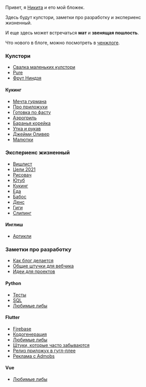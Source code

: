 Привет, я [Никита](/n) и ето мой бложек.

Здесь будут кулстори, заметки про разработку и экспериенс жизненный.

И еще здесь может встречаться <b>мат</b> и <b>звенящая пошлость</b>.

Что нового в блоге, можно посмотреть в [ченжлоге](/changelog).

### Кулстори <twitch-emote emote="coolstorybob"></twitch-emote>

- [Свалка маленьких кулстори](/cool-story/small)
- [Pure](/cool-story/pure)
- [Фрут Ниндзя](/cool-story/fruit-ninja)

#### Кукинг

- [Мечта гурмана](/cool-story/cooking/gourmet)
- [Про приложухи](/cool-story/cooking/apps)
- [Готовка по фасту](/cool-story/cooking/fast)
- [Аэрогриль](/cool-story/cooking/air-cooker)
- [Баранья корейка](/cool-story/cooking/rack-of-lamb)
- [Утка и рукав](/cool-story/cooking/my-duck-vision)
- [Джейми Оливер](/cool-story/cooking/jamie-oliver)
- [Малютки](/cool-story/cooking/other)

### Экспериенс жизненный <twitch-emote emote="5Head"></twitch-emote>

- [Вишлист](/exp/wishlist)
- [Цели 2021](/exp/goals2021)
- [Рисовач](/exp/art)
- [Ютуб](/exp/yt)
- [Кукинг](/exp/cooking)
- [Еда](/exp/food)
- [Бабос](/exp/money)
- [Денс](/exp/dance)
- [Гиги](/exp/gigs)
- [Слипинг](/exp/sleep)

#### Инглиш

- [Артикли](/exp/eng/articles)

### Заметки про разработку <twitch-emote emote="support"></twitch-emote>

- [Как блог делается](/dev/how)
- [Общие штучки для вебчика](/dev/base)
- [Идеи для проектов](/dev/ideas)

#### Python

- [Тесты](/dev/python/tests)
- [SQL](/dev/python/sql)
- [Любимые либы](/dev/python/libs)

#### Flutter

- [Firebase](/dev/flutter/firebase)
- [Кодогенерация](/dev/flutter/codegen)
- [Любимые либы](/dev/flutter/libs)
- [Штуки, которые часто забываются](/dev/flutter/faq)
- [Релиз приложух в гугл-плее](/dev/flutter/release)
- [Реклама с Admobs](/dev/flutter/ads)

#### Vue

- [Любимые либы](/dev/vue/libs)
